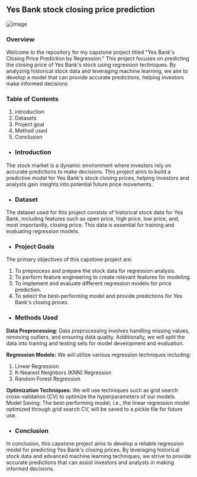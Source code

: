 ## Yes Bank stock closing price prediction
![image](https://github.com/DeepanshuThakur06/Machine-learning-project/assets/150110307/6b585e4b-a67b-4b9f-ba2f-bea2788f0aed)
### Overview

Welcome to the repository for my capstone project titled "Yes Bank's Closing Price Prediction by Regression." This project focuses on predicting the closing price of Yes Bank's stock using regression techniques. By analyzing historical stock data and leveraging machine learning, we aim to develop a model that can provide accurate predictions, helping investors make informed decisions

### Table of Contents

1. introduction
2. Datasets
3. Project goal
4. Method used
5. Conclusion
   
* ### **Introduction**

The stock market is a dynamic environment where investors rely on accurate predictions to make decisions. This project aims to build a predictive model for Yes Bank's stock closing prices, helping investors and analysts gain insights into potential future price movements.

* ### **Dataset**

The dataset used for this project consists of historical stock data for Yes Bank, including features such as open price, high price, low price, and, most importantly, closing price. This data is essential for training and evaluating regression models.

* ### **Project Goals**

The primary objectives of this capstone project are:
1. To preprocess and prepare the stock data for regression analysis.
2. To perform feature engineering to create relevant features for modeling.
3. To implement and evaluate different regression models for price prediction.
4. To select the best-performing model and provide predictions for Yes Bank's closing prices.

* ### **Methods Used**

**Data Preprocessing:** Data preprocessing involves handling missing values, removing outliers, and ensuring data quality. Additionally, we will split the data into training and testing sets for model development and evaluation.

**Regression Models:** We will utilize various regression techniques including:
1. Linear Regression
2. K-Nearest Neighbors (KNN) Regression
3. Random Forest Regression

**Optimization Techniques:** We will use techniques such as grid search cross-validation (CV) to optimize the hyperparameters of our models.
Model Saving: The best-performing model, i.e., the linear regression model optimized through grid search CV, will be saved to a pickle file for future use.

* ### **Conclusion**

In conclusion, this capstone project aims to develop a reliable regression model for predicting Yes Bank's closing prices. By leveraging historical stock data and advanced machine learning techniques, we strive to provide accurate predictions that can assist investors and analysts in making informed decisions.
